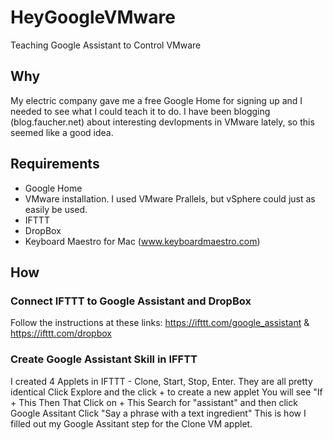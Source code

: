 # HeyGoogleVMware
Teaching Google Assistant to Control VMware
## Why
My electric company gave me a free Google Home for signing up and I needed to see what I could teach it to do. I have been blogging (blog.faucher.net) about interesting devlopments in VMware lately, so this seemed like a good idea.
## Requirements
* Google Home
* VMware installation. I used VMware Prallels, but vSphere could just as easily be used.
* IFTTT
* DropBox
* Keyboard Maestro for Mac (www.keyboardmaestro.com)
## How
### Connect IFTTT to Google Assistant and DropBox
Follow the instructions at these links: https://ifttt.com/google_assistant & https://ifttt.com/dropbox
### Create Google Assistant Skill in IFFTT
I created 4 Applets in IFTTT - Clone, Start, Stop, Enter. They are all pretty identical
Click Explore and the click + to create a new applet
You will see "If + This Then That
Click on + This
Search for "assistant" and then click Google Assitant
Click "Say a phrase with a text ingredient"
This is how I filled out my Google Assitant step for the Clone VM applet.
